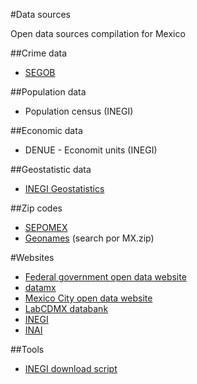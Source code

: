 #Data sources

Open data sources compilation for Mexico

##Crime data

* [SEGOB](http://secretariadoejecutivo.gob.mx/incidencia-delictiva/incidencia-delictiva-fuero-comun.php)

##Population data

* Population census (INEGI)

##Economic data

* DENUE - Economit units (INEGI)

##Geostatistic data

* [INEGI Geostatistics](http://www.inegi.org.mx/geo/contenidos/geoestadistica/)

##Zip codes

* [SEPOMEX](http://correosdemexico.gob.mx/ServiciosLinea/Paginas/DescargaCP.aspx)
* [Geonames](http://download.geonames.org/export/zip/) (search por MX.zip)



#Websites

* [Federal government open data website](http://datos.gob.mx/)
* [datamx](http://datamx.io/)
* [Mexico City open data website](http://www.datosabiertos.df.gob.mx/)
* [LabCDMX databank](http://datos.labplc.mx/datasets/)
* [INEGI](http://www.inegi.org.mx/)
* [INAI](http://portaltransparencia.gob.mx/pot/openData/openData.jsp)

##Tools

* [INEGI download script](https://github.com/edublancas/inegi-denue)